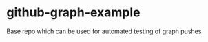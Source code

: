 github-graph-example
====================

Base repo which can be used for automated testing of graph pushes
